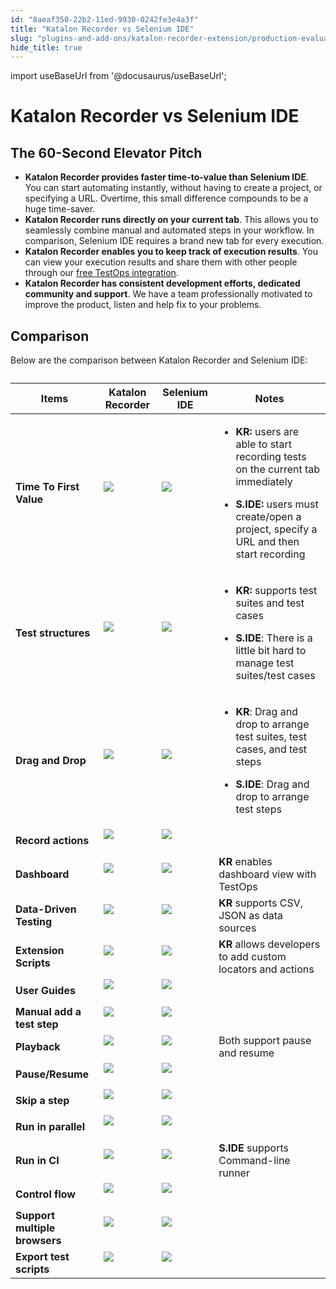 ```yaml
---
id: "8aeaf350-22b2-11ed-9930-0242fe3e4a3f"
title: "Katalon Recorder vs Selenium IDE"
slug: "plugins-and-add-ons/katalon-recorder-extension/production-evaluation-center/katalon-recorder-vs-selenium-ide"
hide_title: true
---
```

import useBaseUrl from '@docusaurus/useBaseUrl';

    

# <a id="id_katalon-recorder-vs-selenium-ide" class="anchor_top_offset"/><a id="ariaid-title1" class="anchor_top_offset"/>Katalon Recorder vs Selenium IDE

    
    
  
    

## <a id="id_1" class="anchor_top_offset"/>The 60-Second Elevator Pitch

    
      
<ul xmlns="http://www.w3.org/1999/xhtml" className="ul">   <li className="li">     <strong className="ph b">Katalon Recorder provides faster time-to-value than       Selenium IDE</strong>. You can start automating instantly, without     having to create a project, or specifying a URL. Overtime, this     small difference compounds to be a huge time-saver.</li>   <li className="li">     <strong className="ph b">Katalon Recorder runs directly on your current       tab</strong>. This allows you to seamlessly combine manual and     automated steps in your workflow. In comparison, Selenium IDE     requires a brand new tab for every execution.</li>   <li className="li">     <strong className="ph b">Katalon Recorder enables you to keep track of execution       results</strong>. You can view your execution results and share     them with other people through our <a className="xref" href="#">free       TestOps integration</a>.</li>   <li className="li">     <strong className="ph b">Katalon Recorder has consistent development efforts,       dedicated community and support</strong>. We have a team     professionally motivated to improve the product, listen and help     fix to your problems.</li> </ul> 
    
  
    

## <a id="id_2" class="anchor_top_offset"/>Comparison

    
      
<p xmlns="http://www.w3.org/1999/xhtml" className="p">Below are the comparison between Katalon Recorder and Selenium   IDE:</p> 
      
<table xmlns="http://www.w3.org/1999/xhtml" className="table"><caption /><thead className="thead">     <tr className>       <th className="entry anchor_top_offset" id="id_2__entry__1">         <strong className="ph b">Items</strong>       </th>       <th className="entry anchor_top_offset" id="id_2__entry__2">         <strong className="ph b">Katalon Recorder</strong>       </th>       <th className="entry anchor_top_offset" id="id_2__entry__3">         <strong className="ph b">Selenium IDE</strong>       </th>       <th className="entry anchor_top_offset" id="id_2__entry__4">         <strong className="ph b">Notes</strong>       </th>     </tr>   </thead><tbody className="tbody">     <tr className>       <td className="entry" headers="id_2__entry__1 id_2__entry__2 id_2__entry__3 id_2__entry__4 ">         <strong className="ph b">Time To First Value</strong>       </td>       <td className="entry" headers="id_2__entry__1 id_2__entry__2 id_2__entry__3 id_2__entry__4 ">         <img className="image" src={useBaseUrl("https://raw.githubusercontent.com/katalon-studio/docs-images/master/katalon-recorder/docs/jtbd/katalon-recorder-vs-selenium-ide/image1.png")} /><br /><br />       </td>       <td className="entry" headers="id_2__entry__1 id_2__entry__2 id_2__entry__3 id_2__entry__4 ">         <img className="image" src={useBaseUrl("https://raw.githubusercontent.com/katalon-studio/docs-images/master/katalon-recorder/docs/jtbd/katalon-recorder-vs-selenium-ide/image2.png")} /><br /><br />       </td>       <td className="entry" headers="id_2__entry__1 id_2__entry__2 id_2__entry__3 id_2__entry__4 ">         <ul className="ul">           <li className="li">             <p className="p">               <strong className="ph b">KR:</strong> users are able to start recording tests on               the current tab immediately</p>           </li>           <li className="li">             <p className="p">               <strong className="ph b">S.IDE:</strong> users must create/open a project,               specify a URL and then start recording</p>           </li>         </ul>       </td>     </tr>     <tr className>       <td className="entry" headers="id_2__entry__1 id_2__entry__2 id_2__entry__3 id_2__entry__4 ">         <strong className="ph b">Test structures</strong>       </td>       <td className="entry" headers="id_2__entry__1 id_2__entry__2 id_2__entry__3 id_2__entry__4 ">         <img className="image" src={useBaseUrl("https://raw.githubusercontent.com/katalon-studio/docs-images/master/katalon-recorder/docs/jtbd/katalon-recorder-vs-selenium-ide/image1.png")} /><br /><br />       </td>       <td className="entry" headers="id_2__entry__1 id_2__entry__2 id_2__entry__3 id_2__entry__4 ">         <img className="image" src={useBaseUrl("https://raw.githubusercontent.com/katalon-studio/docs-images/master/katalon-recorder/docs/jtbd/katalon-recorder-vs-selenium-ide/image2.png")} /><br /><br />       </td>       <td className="entry" headers="id_2__entry__1 id_2__entry__2 id_2__entry__3 id_2__entry__4 ">         <ul className="ul">           <li className="li">             <p className="p">               <strong className="ph b">KR:</strong> supports test suites and test cases</p>           </li>           <li className="li">             <p className="p">               <strong className="ph b">S.IDE</strong>: There is a little bit hard to manage               test suites/test cases</p>           </li>         </ul>       </td>     </tr>     <tr className>       <td className="entry" headers="id_2__entry__1 id_2__entry__2 id_2__entry__3 id_2__entry__4 ">         <strong className="ph b">Drag and Drop</strong>       </td>       <td className="entry" headers="id_2__entry__1 id_2__entry__2 id_2__entry__3 id_2__entry__4 ">         <img className="image" src={useBaseUrl("https://raw.githubusercontent.com/katalon-studio/docs-images/master/katalon-recorder/docs/jtbd/katalon-recorder-vs-selenium-ide/image1.png")} /><br /><br />       </td>       <td className="entry" headers="id_2__entry__1 id_2__entry__2 id_2__entry__3 id_2__entry__4 ">         <img className="image" src={useBaseUrl("https://raw.githubusercontent.com/katalon-studio/docs-images/master/katalon-recorder/docs/jtbd/katalon-recorder-vs-selenium-ide/image2.png")} /><br /><br />       </td>       <td className="entry" headers="id_2__entry__1 id_2__entry__2 id_2__entry__3 id_2__entry__4 ">         <ul className="ul">           <li className="li">             <p className="p">               <strong className="ph b">KR</strong>: Drag and drop to arrange test suites, test               cases, and test steps</p>           </li>           <li className="li">             <p className="p">               <strong className="ph b">S.IDE</strong>: Drag and drop to arrange test steps</p>           </li>         </ul>       </td>     </tr>     <tr className>       <td className="entry" headers="id_2__entry__1 id_2__entry__2 id_2__entry__3 id_2__entry__4 ">         <strong className="ph b">Record actions</strong>       </td>       <td className="entry" headers="id_2__entry__1 id_2__entry__2 id_2__entry__3 id_2__entry__4 ">         <img className="image" src={useBaseUrl("https://raw.githubusercontent.com/katalon-studio/docs-images/master/katalon-recorder/docs/jtbd/katalon-recorder-vs-selenium-ide/image1.png")} /><br /><br />       </td>       <td className="entry" headers="id_2__entry__1 id_2__entry__2 id_2__entry__3 id_2__entry__4 ">         <img className="image" src={useBaseUrl("https://raw.githubusercontent.com/katalon-studio/docs-images/master/katalon-recorder/docs/jtbd/katalon-recorder-vs-selenium-ide/image1.png")} /><br /><br />       </td>       <td className="entry" headers="id_2__entry__1 id_2__entry__2 id_2__entry__3 id_2__entry__4 ">       </td></tr>     <tr className>       <td className="entry" headers="id_2__entry__1 id_2__entry__2 id_2__entry__3 id_2__entry__4 ">         <strong className="ph b">Dashboard</strong>       </td>       <td className="entry" headers="id_2__entry__1 id_2__entry__2 id_2__entry__3 id_2__entry__4 ">         <img className="image" src={useBaseUrl("https://raw.githubusercontent.com/katalon-studio/docs-images/master/katalon-recorder/docs/jtbd/katalon-recorder-vs-selenium-ide/image1.png")} /><br /><br />       </td>       <td className="entry" headers="id_2__entry__1 id_2__entry__2 id_2__entry__3 id_2__entry__4 ">         <img className="image" src={useBaseUrl("https://raw.githubusercontent.com/katalon-studio/docs-images/master/katalon-recorder/docs/jtbd/katalon-recorder-vs-selenium-ide/image3.png")} /><br /><br />       </td>       <td className="entry" headers="id_2__entry__1 id_2__entry__2 id_2__entry__3 id_2__entry__4 ">         <strong className="ph b">KR</strong> enables dashboard view with TestOps</td>     </tr>     <tr className>       <td className="entry" headers="id_2__entry__1 id_2__entry__2 id_2__entry__3 id_2__entry__4 ">         <strong className="ph b">Data-Driven Testing</strong>       </td>       <td className="entry" headers="id_2__entry__1 id_2__entry__2 id_2__entry__3 id_2__entry__4 ">         <img className="image" src={useBaseUrl("https://raw.githubusercontent.com/katalon-studio/docs-images/master/katalon-recorder/docs/jtbd/katalon-recorder-vs-selenium-ide/image1.png")} /><br /><br />       </td>       <td className="entry" headers="id_2__entry__1 id_2__entry__2 id_2__entry__3 id_2__entry__4 ">         <img className="image" src={useBaseUrl("https://raw.githubusercontent.com/katalon-studio/docs-images/master/katalon-recorder/docs/jtbd/katalon-recorder-vs-selenium-ide/image3.png")} /><br /><br />       </td>       <td className="entry" headers="id_2__entry__1 id_2__entry__2 id_2__entry__3 id_2__entry__4 ">         <strong className="ph b">KR</strong> supports CSV, JSON as data sources</td>     </tr>     <tr className>       <td className="entry" headers="id_2__entry__1 id_2__entry__2 id_2__entry__3 id_2__entry__4 ">         <strong className="ph b">Extension Scripts</strong>       </td>       <td className="entry" headers="id_2__entry__1 id_2__entry__2 id_2__entry__3 id_2__entry__4 ">         <img className="image" src={useBaseUrl("https://raw.githubusercontent.com/katalon-studio/docs-images/master/katalon-recorder/docs/jtbd/katalon-recorder-vs-selenium-ide/image1.png")} /><br /><br />       </td>       <td className="entry" headers="id_2__entry__1 id_2__entry__2 id_2__entry__3 id_2__entry__4 ">         <img className="image" src={useBaseUrl("https://raw.githubusercontent.com/katalon-studio/docs-images/master/katalon-recorder/docs/jtbd/katalon-recorder-vs-selenium-ide/image3.png")} /><br /><br />       </td>       <td className="entry" headers="id_2__entry__1 id_2__entry__2 id_2__entry__3 id_2__entry__4 ">         <strong className="ph b">KR</strong> allows developers to add custom locators         and actions</td>     </tr>     <tr className>       <td className="entry" headers="id_2__entry__1 id_2__entry__2 id_2__entry__3 id_2__entry__4 ">         <strong className="ph b">User Guides</strong>       </td>       <td className="entry" headers="id_2__entry__1 id_2__entry__2 id_2__entry__3 id_2__entry__4 ">         <img className="image" src={useBaseUrl("https://raw.githubusercontent.com/katalon-studio/docs-images/master/katalon-recorder/docs/jtbd/katalon-recorder-vs-selenium-ide/image1.png")} /><br /><br />       </td>       <td className="entry" headers="id_2__entry__1 id_2__entry__2 id_2__entry__3 id_2__entry__4 ">         <img className="image" src={useBaseUrl("https://raw.githubusercontent.com/katalon-studio/docs-images/master/katalon-recorder/docs/jtbd/katalon-recorder-vs-selenium-ide/image1.png")} /><br /><br />       </td>       <td className="entry" headers="id_2__entry__1 id_2__entry__2 id_2__entry__3 id_2__entry__4 ">       </td></tr>     <tr className>       <td className="entry" headers="id_2__entry__1 id_2__entry__2 id_2__entry__3 id_2__entry__4 ">         <strong className="ph b">Manual add a test step</strong>       </td>       <td className="entry" headers="id_2__entry__1 id_2__entry__2 id_2__entry__3 id_2__entry__4 ">         <img className="image" src={useBaseUrl("https://raw.githubusercontent.com/katalon-studio/docs-images/master/katalon-recorder/docs/jtbd/katalon-recorder-vs-selenium-ide/image1.png")} /><br /><br />       </td>       <td className="entry" headers="id_2__entry__1 id_2__entry__2 id_2__entry__3 id_2__entry__4 ">         <img className="image" src={useBaseUrl("https://raw.githubusercontent.com/katalon-studio/docs-images/master/katalon-recorder/docs/jtbd/katalon-recorder-vs-selenium-ide/image1.png")} /><br /><br />       </td>       <td className="entry" headers="id_2__entry__1 id_2__entry__2 id_2__entry__3 id_2__entry__4 ">       </td></tr>     <tr className>       <td className="entry" headers="id_2__entry__1 id_2__entry__2 id_2__entry__3 id_2__entry__4 ">         <strong className="ph b">Playback</strong>       </td>       <td className="entry" headers="id_2__entry__1 id_2__entry__2 id_2__entry__3 id_2__entry__4 ">         <img className="image" src={useBaseUrl("https://raw.githubusercontent.com/katalon-studio/docs-images/master/katalon-recorder/docs/jtbd/katalon-recorder-vs-selenium-ide/image1.png")} /><br /><br />       </td>       <td className="entry" headers="id_2__entry__1 id_2__entry__2 id_2__entry__3 id_2__entry__4 ">         <img className="image" src={useBaseUrl("https://raw.githubusercontent.com/katalon-studio/docs-images/master/katalon-recorder/docs/jtbd/katalon-recorder-vs-selenium-ide/image1.png")} /><br /><br />       </td>       <td className="entry" headers="id_2__entry__1 id_2__entry__2 id_2__entry__3 id_2__entry__4 ">Both support pause and resume</td>     </tr>     <tr className>       <td className="entry" headers="id_2__entry__1 id_2__entry__2 id_2__entry__3 id_2__entry__4 ">         <strong className="ph b">Pause/Resume</strong>       </td>       <td className="entry" headers="id_2__entry__1 id_2__entry__2 id_2__entry__3 id_2__entry__4 ">         <img className="image" src={useBaseUrl("https://raw.githubusercontent.com/katalon-studio/docs-images/master/katalon-recorder/docs/jtbd/katalon-recorder-vs-selenium-ide/image1.png")} /><br /><br />       </td>       <td className="entry" headers="id_2__entry__1 id_2__entry__2 id_2__entry__3 id_2__entry__4 ">         <img className="image" src={useBaseUrl("https://raw.githubusercontent.com/katalon-studio/docs-images/master/katalon-recorder/docs/jtbd/katalon-recorder-vs-selenium-ide/image1.png")} /><br /><br />       </td>       <td className="entry" headers="id_2__entry__1 id_2__entry__2 id_2__entry__3 id_2__entry__4 ">       </td></tr>     <tr className>       <td className="entry" headers="id_2__entry__1 id_2__entry__2 id_2__entry__3 id_2__entry__4 ">         <strong className="ph b">Skip a step</strong>       </td>       <td className="entry" headers="id_2__entry__1 id_2__entry__2 id_2__entry__3 id_2__entry__4 ">         <img className="image" src={useBaseUrl("https://raw.githubusercontent.com/katalon-studio/docs-images/master/katalon-recorder/docs/jtbd/katalon-recorder-vs-selenium-ide/image3.png")} /><br /><br />       </td>       <td className="entry" headers="id_2__entry__1 id_2__entry__2 id_2__entry__3 id_2__entry__4 ">         <img className="image" src={useBaseUrl("https://raw.githubusercontent.com/katalon-studio/docs-images/master/katalon-recorder/docs/jtbd/katalon-recorder-vs-selenium-ide/image1.png")} /><br /><br />       </td>       <td className="entry" headers="id_2__entry__1 id_2__entry__2 id_2__entry__3 id_2__entry__4 ">       </td></tr>     <tr className>       <td className="entry" headers="id_2__entry__1 id_2__entry__2 id_2__entry__3 id_2__entry__4 ">         <strong className="ph b">Run in parallel</strong>       </td>       <td className="entry" headers="id_2__entry__1 id_2__entry__2 id_2__entry__3 id_2__entry__4 ">         <img className="image" src={useBaseUrl("https://raw.githubusercontent.com/katalon-studio/docs-images/master/katalon-recorder/docs/jtbd/katalon-recorder-vs-selenium-ide/image3.png")} /><br /><br />       </td>       <td className="entry" headers="id_2__entry__1 id_2__entry__2 id_2__entry__3 id_2__entry__4 ">         <img className="image" src={useBaseUrl("https://raw.githubusercontent.com/katalon-studio/docs-images/master/katalon-recorder/docs/jtbd/katalon-recorder-vs-selenium-ide/image1.png")} /><br /><br />       </td>       <td className="entry" headers="id_2__entry__1 id_2__entry__2 id_2__entry__3 id_2__entry__4 ">       </td></tr>     <tr className>       <td className="entry" headers="id_2__entry__1 id_2__entry__2 id_2__entry__3 id_2__entry__4 ">         <strong className="ph b">Run in CI</strong>       </td>       <td className="entry" headers="id_2__entry__1 id_2__entry__2 id_2__entry__3 id_2__entry__4 ">         <img className="image" src={useBaseUrl("https://raw.githubusercontent.com/katalon-studio/docs-images/master/katalon-recorder/docs/jtbd/katalon-recorder-vs-selenium-ide/image3.png")} /><br /><br />       </td>       <td className="entry" headers="id_2__entry__1 id_2__entry__2 id_2__entry__3 id_2__entry__4 ">         <img className="image" src={useBaseUrl("https://raw.githubusercontent.com/katalon-studio/docs-images/master/katalon-recorder/docs/jtbd/katalon-recorder-vs-selenium-ide/image1.png")} /><br /><br />       </td>       <td className="entry" headers="id_2__entry__1 id_2__entry__2 id_2__entry__3 id_2__entry__4 ">         <strong className="ph b">S.IDE</strong> supports Command-line runner</td>     </tr>     <tr className>       <td className="entry" headers="id_2__entry__1 id_2__entry__2 id_2__entry__3 id_2__entry__4 ">         <strong className="ph b">Control flow</strong>       </td>       <td className="entry" headers="id_2__entry__1 id_2__entry__2 id_2__entry__3 id_2__entry__4 ">         <img className="image" src={useBaseUrl("https://raw.githubusercontent.com/katalon-studio/docs-images/master/katalon-recorder/docs/jtbd/katalon-recorder-vs-selenium-ide/image1.png")} /><br /><br />       </td>       <td className="entry" headers="id_2__entry__1 id_2__entry__2 id_2__entry__3 id_2__entry__4 ">         <img className="image" src={useBaseUrl("https://raw.githubusercontent.com/katalon-studio/docs-images/master/katalon-recorder/docs/jtbd/katalon-recorder-vs-selenium-ide/image1.png")} /><br /><br />       </td>       <td className="entry" headers="id_2__entry__1 id_2__entry__2 id_2__entry__3 id_2__entry__4 ">       </td></tr>     <tr className>       <td className="entry" headers="id_2__entry__1 id_2__entry__2 id_2__entry__3 id_2__entry__4 ">         <strong className="ph b">Support multiple browsers</strong>       </td>       <td className="entry" headers="id_2__entry__1 id_2__entry__2 id_2__entry__3 id_2__entry__4 ">         <img className="image" src={useBaseUrl("https://raw.githubusercontent.com/katalon-studio/docs-images/master/katalon-recorder/docs/jtbd/katalon-recorder-vs-selenium-ide/image1.png")} /><br /><br />       </td>       <td className="entry" headers="id_2__entry__1 id_2__entry__2 id_2__entry__3 id_2__entry__4 ">         <img className="image" src={useBaseUrl("https://raw.githubusercontent.com/katalon-studio/docs-images/master/katalon-recorder/docs/jtbd/katalon-recorder-vs-selenium-ide/image1.png")} /><br /><br />       </td>       <td className="entry" headers="id_2__entry__1 id_2__entry__2 id_2__entry__3 id_2__entry__4 ">       </td></tr>     <tr className>       <td className="entry" headers="id_2__entry__1 id_2__entry__2 id_2__entry__3 id_2__entry__4 ">         <strong className="ph b">Export test scripts</strong>       </td>       <td className="entry" headers="id_2__entry__1 id_2__entry__2 id_2__entry__3 id_2__entry__4 ">         <img className="image" src={useBaseUrl("https://raw.githubusercontent.com/katalon-studio/docs-images/master/katalon-recorder/docs/jtbd/katalon-recorder-vs-selenium-ide/image1.png")} /><br /><br />       </td>       <td className="entry" headers="id_2__entry__1 id_2__entry__2 id_2__entry__3 id_2__entry__4 ">         <img className="image" src={useBaseUrl("https://raw.githubusercontent.com/katalon-studio/docs-images/master/katalon-recorder/docs/jtbd/katalon-recorder-vs-selenium-ide/image1.png")} /><br /><br />       </td>       <td className="entry" headers="id_2__entry__1 id_2__entry__2 id_2__entry__3 id_2__entry__4 ">       </td></tr>   </tbody></table> 
    
  
